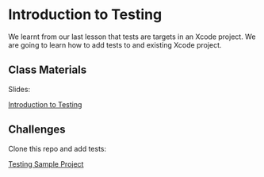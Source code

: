 # Introduction to Testing

We learnt from our last lesson that tests are targets in an Xcode project. We are going to learn how to add tests to and existing Xcode project.

## Class Materials

Slides:

[Introduction to Testing](assets/intro-to-testing.key)

## Challenges

Clone this repo and add tests:

[Testing Sample Project](https://github.com/Product-College-Labs/basic-testing.git)

